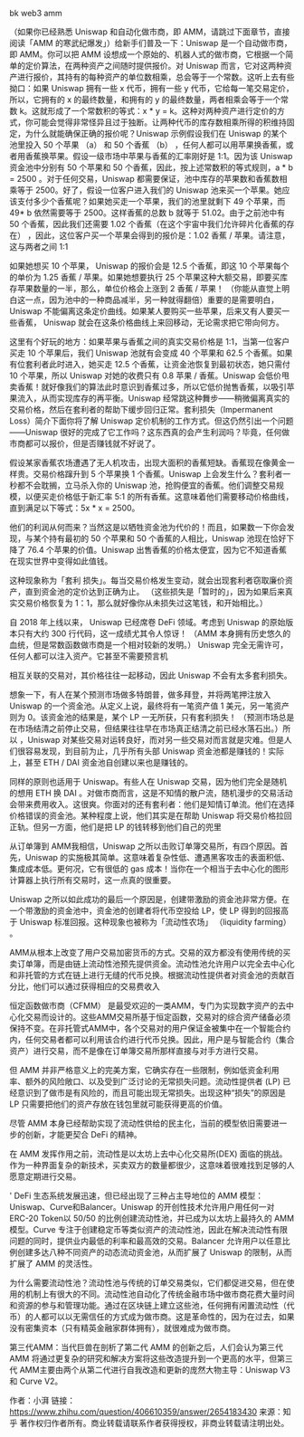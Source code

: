 bk web3 amm


 

（如果你已经熟悉 Uniswap 和自动化做市商，即 AMM，请跳过下面章节，直接阅读「AMM 的寒武纪爆发」）给新手们普及一下：Uniswap 是一个自动做市商，即 AMM。你可以把 AMM 设想成一个原始的、机器人式的做市商，它根据一个简单的定价算法，在两种资产之间随时提供报价。对 Uniswap 而言，它对这两种资产进行报价，其持有的每种资产的单位数相乘，总会等于一个常数。这听上去有些拗口：如果 Uniswap 拥有一些 x 代币，拥有一些 y 代币，它给每一笔交易定价，所以，它拥有的 x 的最终数量，和拥有的 y 的最终数量，两者相乘会等于一个常数 k。这就形成了一个常数积的等式：x * y = k。这种对两种资产进行定价的方式，你可能会觉得非常怪异且过于独断。让两种代币的库存数相乘所得的积维持固定，为什么就能确保正确的报价呢？Uniswap 示例假设我们在 Uniswap 的某个池里投入 50 个苹果 （a） 和 50 个香蕉 （b） ，任何人都可以用苹果换香蕉，或者用香蕉换苹果。假设一级市场中苹果与香蕉的汇率刚好是 1:1。因为该 Uniswap 资金池中分别有 50 个苹果和 50 个香蕉，因此，按上述常数积的等式规则，a * b = 2500 。对于任何交易，Uniswap 都需要保证，池中库存的苹果数和香蕉数相乘等于 2500。好了，假设一位客户进入我们的 Uniswap 池来买一个苹果。她应该支付多少个香蕉呢？如果她买走一个苹果，我们的池里就剩下 49 个苹果，而 49* b 依然需要等于 2500。这样香蕉的总数 b 就等于 51.02。由于之前池中有 50 个香蕉，因此我们还需要 1.02 个香蕉（在这个宇宙中我们允许碎片化香蕉的存在） ，因此，这位客户买一个苹果会得到的报价是：1.02 香蕉 / 苹果。请注意，这与两者之间 1:1


如果她想买 10 个苹果， Uniswap 的报价会是 12.5 个香蕉，即这 10 个苹果每个的单价为 1.25 香蕉 / 苹果。如果她想要执行 25 个苹果这种大额交易，即要买库存苹果数量的一半，那么，单位价格会上涨到 2 香蕉 / 苹果！ （你能从直觉上明白这一点，因为池中的一种商品减半，另一种就得翻倍）重要的是需要明白，Uniswap 不能偏离这条定价曲线。如果某人要购买一些苹果，后来又有人要买一些香蕉， Uniswap 就会在这条价格曲线上来回移动，无论需求把它带向何方。

这里有个好玩的地方：如果苹果与香蕉之间的真实交易价格是 1:1，当第一位客户买走 10 个苹果后，我们 Uniswap 池就有会变成 40 个苹果和 62.5 个香蕉。如果有位套利者此时进入，她买走 12.5 个香蕉，让资金池恢复到最初状态，她只需付 10 个苹果，所以 Uniswap 对她的收费只有 0.8 苹果 / 香蕉。Uniswap 会低价甩卖香蕉！就好像我们的算法此时意识到香蕉过多，所以它低价抛售香蕉，以吸引苹果流入，从而实现库存的再平衡。Uniswap 经常跳这种舞步——稍微偏离真实的交易价格，然后在套利者的帮助下缓步回归正常。套利损失（Impermanent Loss）简介下面你将了解 Uniswap 定价机制的工作方式。但这仍然引出一个问题——Uniswap 很好的完成了它工作吗？这东西真的会产生利润吗？毕竟，任何做市商都可以报价，但是否赚钱就不好说了。

假设某家香蕉农场遭遇了无人机攻击，出现大面积的香蕉短缺。香蕉现在像黄金一样贵。交易价格蹿升到 5 个苹果换 1 个香蕉。Uniswap 上会发生什么？套利者一秒都不会耽搁，立马杀入你的 Uniswap 池，抢购便宜的香蕉。他们调整交易规模，以便买走价格低于新汇率 5:1 的所有香蕉。这意味着他们需要移动价格曲线，直到满足以下等式：5x * x = 2500。

他们的利润从何而来？当然这是以牺牲资金池为代价的！而且，如果数一下你会发现，与某个持有最初的 50 个苹果和 50 个香蕉的人相比，Uniswap 池现在恰好下降了 76.4 个苹果的价值。Uniswap 出售香蕉的价格太便宜，因为它不知道香蕉在现实世界中变得如此值钱。

这种现象称为「套利 损失」。每当交易价格发生变动，就会出现套利者窃取廉价资产，直到资金池的定价达到正确为止。 （这些损失是「暂时的」，因为如果后来真实交易价格恢复为 1：1，那么就好像你从未损失过这笔钱，和开始相比。）



自 2018 年上线以来， Uniswap 已经席卷 DeFi 领域。考虑到 Uniswap 的原始版本只有大约 300 行代码，这一成绩尤其令人惊讶！ （AMM 本身拥有历史悠久的血统，但是常数函数做市商是一个相对较新的发明。） Uniswap 完全无需许可，任何人都可以注入资产。它甚至不需要预言机

相互关联的交易对，其价格往往一起移动，因此 Uniswap 不会有太多套利损失。



想象一下，有人在某个预测市场做多特朗普，做多拜登，并将两笔押注放入 Uniswap 的一个资金池。从定义上说，最终将有一笔资产值 1 美元，另一笔资产则为 0。该资金池的结果是，某个 LP 一无所获，只有套利损失！ （预测市场总是在市场结清之前停止交易，但结果往往早在市场真正结清之前已经水落石出。）所以 ，Uniswap 对某些交易对运转良好，而对另一些交易对而言就是灾难。但是人们很容易发现，到目前为止，几乎所有头部 Uniswap 资金池都是赚钱的！实际上，甚至 ETH / DAI 资金池自创建以来也是赚钱的。

同样的原则也适用于 Uniswap。有些人在 Uniswap 交易，因为他们完全是随机的想用 ETH 换 DAI 。对做市商而言，这是不知情的散户流，随机漫步的交易活动会带来费用收入。这很爽。你面对的还有套利者：他们是知情订单流。他们在选择价格错误的资金池。某种程度上说，他们其实是在帮助 Uniswap 将交易价格拉回正轨。但另一方面，他们是把 LP 的钱转移到他们自己的兜里

从订单簿到 AMM我相信，Uniswap 之所以击败订单簿交易所，有四个原因。首先，Uniswap 的实施极其简单。这意味着复杂性低、遭遇黑客攻击的表面积低、集成成本低。更何况，它有很低的 gas 成本！当你在一个相当于去中心化的图形计算器上执行所有交易时，这一点真的很重要。

Uniswap 之所以如此成功的最后一个原因是，创建带激励的资金池非常方便。在一个带激励的资金池中，资金池的创建者将代币空投给 LP，使 LP 得到的回报高于 Uniswap 标准回报。这种现象也被称为「流动性农场」 （liquidity farming） 。

AMM从根本上改变了用户交易加密货币的方式。交易的双方都没有使用传统的买卖订单簿，而是由链上流动性池预先提供资金。流动性池允许用户以完全去中心化和非托管的方式在链上进行无缝的代币兑换。根据流动性提供者对资金池的贡献百分比，他们可以通过获得相应的交易费收入


恒定函数做市商（CFMM） 是最受欢迎的一类AMM，专门为实现数字资产的去中心化交易而设计的。这些AMM交易所基于恒定函数，交易对的综合资产储备必须保持不变。在非托管式AMM中，各个交易对的用户保证金被集中在一个智能合约内，任何交易者都可以利用该合约进行代币兑换。因此，用户是与智能合约（集合资产）进行交易，而不是像在订单簿交易所那样直接与对手方进行交易。

但 AMM 并非严格意义上的完美方案，它确实存在一些限制，例如低资金利用率、额外的风险敞口、以及受到广泛讨论的无常损失问题。流动性提供者 (LP) 已经意识到了做市是有风险的，而且可能出现无常损失。出现这种“损失”的原因是 LP 只需要把他们的资产存放在钱包里就可能获得更高的价值。

尽管 AMM 本身已经帮助实现了流动性供给的民主化，当前的模型依旧需要进一步的创新，才能更契合 DeFi 的精神。


在 AMM 发挥作用之前，流动性是以太坊上去中心化交易所(DEX) 面临的挑战。作为一种界面复杂的新技术，买卖双方的数量都很少，这意味着很难找到足够的人愿意定期进行交易。


'
DeFi 生态系统发展迅速，但已经出现了三种占主导地位的 AMM 模型：Uniswap、Curve和Balancer。Uniswap 的开创性技术允许用户用任何一对 ERC-20 Token以 50/50 的比例创建流动性池，并已成为以太坊上最持久的 AMM 模型。Curve 专注于创建稳定币等类似资产的流动性池，因此在解决流动性有限问题的同时，提供业内最低的利率和最高效的交易。Balancer 允许用户以任意比例创建多达八种不同资产的动态流动资金池，从而扩展了 Uniswap 的限制，从而扩展了 AMM 的灵活性。

为什么需要流动性池？流动性池与传统的订单交易类似，它们都促进交易，但在使用的机制上有很大的不同。流动性池自动化了传统金融市场中做市商花费大量时间和资源的参与和管理功能。通过在区块链上建立这些池，任何拥有闲置流动性（代币）的人都可以以无需信任的方式成为做市商。这是革命性的，因为在过去，如果没有密集资本（只有精英金融家群体拥有），就很难成为做市商。

第三代AMM：当代巨兽在剖析了第二代 AMM 的创新之后，人们会认为第三代 AMM 将通过更复杂的研究和解决方案将这些改造提升到一个更高的水平，但第三代 AMM主要由两个从第二代进行自我改造和更新的庞然大物主导：Uniswap V3 和 Curve V2。

作者：小湃
链接：https://www.zhihu.com/question/406610359/answer/2654183430
来源：知乎
著作权归作者所有。商业转载请联系作者获得授权，非商业转载请注明出处。